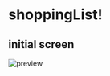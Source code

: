 # shoppingList!

## initial screen
![preview](https://user-images.githubusercontent.com/83524159/190368796-41f721aa-4791-47cc-80c6-cda40b629151.png)
